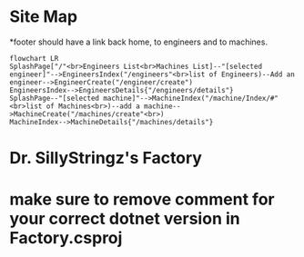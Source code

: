 # Site Map
*footer should have a link back home, to engineers and to machines.
```mermaid
flowchart LR
SplashPage["/"<br>Engineers List<br>Machines List]--"[selected engineer]"-->EngineersIndex("/engineers"<br>list of Engineers)--Add an engineer-->EngineerCreate("/engineer/create") 
EngineersIndex-->EngineersDetails{"/engineers/details"}
SplashPage--"[selected machine]"-->MachineIndex("/machine/Index/#"<br>list of Machines<br>)--add a machine-->MachineCreate("/machines/create"<br>)
MachineIndex-->MachineDetails{"/machines/details"}

```



# Dr. SillyStringz's Factory


# make sure to remove comment for your correct dotnet version in Factory.csproj